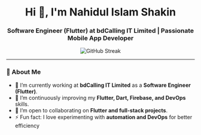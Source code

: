 <h1 align="center">Hi 👋, I'm Nahidul Islam Shakin</h1>
<h3 align="center">Software Engineer (Flutter) at bdCalling IT Limited | Passionate Mobile App Developer</h3>

<p align="center">
  <img src="https://github-readme-streak-stats.herokuapp.com/?user=nahidulislamshakin&theme=tokyonight" alt="GitHub Streak" />
</p>

---

### 🚀 About Me
- 🔭 I’m currently working at **bdCalling IT Limited** as a **Software Engineer (Flutter)**.
- 🌱 I’m continuously improving my **Flutter, Dart, Firebase, and DevOps** skills.
- 👯 I’m open to collaborating on **Flutter and full-stack projects**.
- ⚡ Fun fact: I love experimenting with **automation and DevOps** for better efficiency
